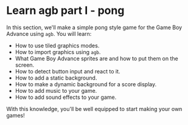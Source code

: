 # Learn agb part I - pong

In this section, we'll make a simple pong style game for the Game Boy Advance using `agb`.
You will learn:

* How to use tiled graphics modes.
* How to import graphics using `agb`.
* What Game Boy Advance sprites are and how to put them on the screen.
* How to detect button input and react to it.
* How to add a static background.
* How to make a dynamic background for a score display.
* How to add music to your game.
* How to add sound effects to your game.

With this knowledge, you'll be well equipped to start making your own games!
